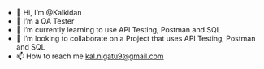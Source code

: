 - 👋 Hi, I’m @Kalkidan 
- 👀 I’m a QA Tester
- 🌱 I’m currently learning to use API Testing, Postman and SQL
- 💞️ I’m looking to collaborate on a Project that uses API Testing, Postman and SQL
- 📫 How to reach me kal.nigatu9@gmail.com

<!---
Kalkidan98/Kalkidan98 is a ✨ special ✨ repository because its `README.md` (this file) appears on your GitHub profile.
You can click the Preview link to take a look at your changes.
--->
